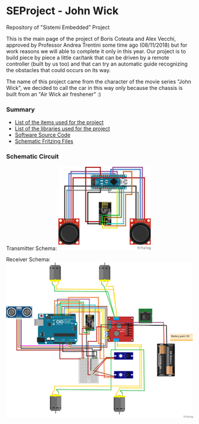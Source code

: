 # SEProject - John Wick
Repository of "Sistemi Embedded" Project

This is the main page of the project of Boris Coteata and Alex Vecchi, approved by Professor Andrea Trentini some time ago (08/11/2018) but for work reasons we will able to complete it only in this year.
Our project is to build piece by piece a little car/tank that can be driven by a remote controller (built by us too) and that can try an automatic guide recognizing the obstacles that could occurs on its way. 

The name of this project came from the character of the movie series "John Wick", we decided to call the car in this way only because the chassis is built from an "Air Wick air freshener" :)

### Summary
* [List of the items used for the project](https://github.com/alexvecchi/SEProject/blob/master/Items_List.md)
* [List of the libraries used for the project](https://github.com/alexvecchi/SEProject/blob/master/Libraries.md)
* [Software Source Code](https://github.com/alexvecchi/SEProject/tree/master/Source%20Code)
* [Schematic Fritzing Files](https://github.com/alexvecchi/SEProject/tree/master/Fritzing%20Files)

### Schematic Circuit
Transmitter Schema:
<img src="https://github.com/alexvecchi/SEProject/blob/master/Images/Transmitter.png" width="250">

Receiver Schema:
<img src="https://github.com/alexvecchi/SEProject/blob/master/Images/Receiver.png" width="550">

